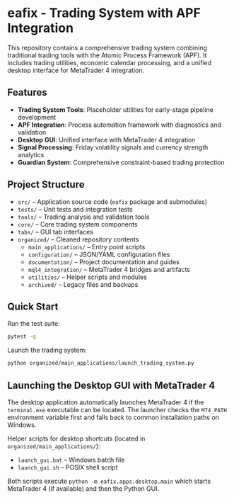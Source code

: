 # eafix - Trading System with APF Integration

This repository contains a comprehensive trading system combining traditional trading tools 
with the Atomic Process Framework (APF). It includes trading utilities, economic calendar 
processing, and a unified desktop interface for MetaTrader 4 integration.

## Features

- **Trading System Tools**: Placeholder utilities for early-stage pipeline development
- **APF Integration**: Process automation framework with diagnostics and validation
- **Desktop GUI**: Unified interface with MetaTrader 4 integration
- **Signal Processing**: Friday volatility signals and currency strength analytics
- **Guardian System**: Comprehensive constraint-based trading protection

## Project Structure

- `src/` – Application source code (`eafix` package and submodules)
- `tests/` – Unit tests and integration tests
- `tools/` – Trading analysis and validation tools
- `core/` – Core trading system components
- `tabs/` – GUI tab interfaces
- `organized/` – Cleaned repository contents
  - `main_applications/` – Entry point scripts
  - `configuration/` – JSON/YAML configuration files
  - `documentation/` – Project documentation and guides
  - `mql4_integration/` – MetaTrader 4 bridges and artifacts
  - `utilities/` – Helper scripts and modules
  - `archived/` – Legacy files and backups

## Quick Start

Run the test suite:
```bash
pytest -q
```

Launch the trading system:
```bash
python organized/main_applications/launch_trading_system.py
```

## Launching the Desktop GUI with MetaTrader 4

The desktop application automatically launches MetaTrader 4 if the `terminal.exe`
executable can be located. The launcher checks the `MT4_PATH` environment variable
first and falls back to common installation paths on Windows.

Helper scripts for desktop shortcuts (located in `organized/main_applications/`):

- `launch_gui.bat` – Windows batch file
- `launch_gui.sh` – POSIX shell script

Both scripts execute `python -m eafix.apps.desktop.main` which starts MetaTrader 4
(if available) and then the Python GUI.
